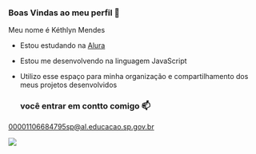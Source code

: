 ### Boas Vindas ao meu perfil 💙

Meu nome é Kéthlyn Mendes
- Estou estudando na [Alura](https://www.alura.com.br)
- Estou me desenvolvendo na linguagem JavaScript
- Utilizo esse espaço para minha organização e compartilhamento dos meus projetos desenvolvidos

  ### você entrar em contto comigo 📫
00001106684795sp@al.educacao.sp.gov.br

![](https://media1.tenor.com/m/OBCzNJ0Gt8oAAAAC/bakugou-katsuki-bakugou.gif) 

